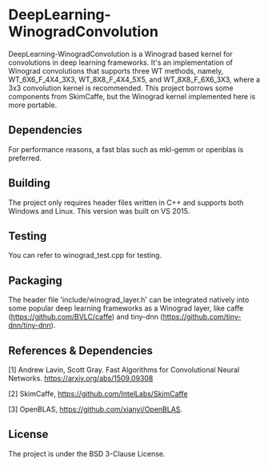 # DeepLearning-WinogradConvolution
DeepLearning-WinogradConvolution is a Winograd based kernel for convolutions in deep learning frameworks. It's an implementation of Winograd convolutions that supports three WT methods, namely, WT_6X6_F_4X4_3X3, WT_8X8_F_4X4_5X5, and WT_8X8_F_6X6_3X3, where a 3x3 convolution kernel is recommended. This project borrows some components from SkimCaffe, but the Winograd kernel implemented here is more portable.

## Dependencies
For performance reasons, a fast blas such as mkl-gemm or openblas is preferred.

## Building
The project only requires header files written in C++ and supports both Windows and Linux. This version was built on VS 2015.

## Testing
You can refer to winograd_test.cpp for testing.

## Packaging
The header file 'include/winograd_layer.h' can be integrated natively into some popular deep learning frameworks as a Winograd layer, like caffe (https://github.com/BVLC/caffe) and tiny-dnn (https://github.com/tiny-dnn/tiny-dnn).

## References & Dependencies
[1] Andrew Lavin, Scott Gray. Fast Algorithms for Convolutional Neural Networks. https://arxiv.org/abs/1509.09308

[2] SkimCaffe, https://github.com/IntelLabs/SkimCaffe

[3] OpenBLAS, https://github.com/xianyi/OpenBLAS.

## License
The project is under the BSD 3-Clause License.